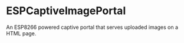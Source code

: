# ESPCaptiveImagePortal
An ESP8266 powered captive portal that serves uploaded images on a HTML page. 
